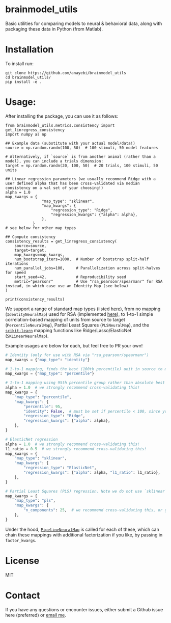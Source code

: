 # brainmodel_utils
Basic utilities for comparing models to neural & behavioral data, along with packaging these data in Python (from Matlab).

# Installation
To install run:
```
git clone https://github.com/anayebi/brainmodel_utils
cd brainmodel_utils/
pip install -e .
```

# Usage:
After installing the package, you can use it as follows:

```
from brainmodel_utils.metrics.consistency import get_linregress_consistency
import numpy as np

## Example data (substitute with your actual model/data!)
source = np.random.randn(100, 50)  # 100 stimuli, 50 model features

# Alternatively, if `source` is from another animal (rather than a model), you can include a trials dimension:
target = np.random.randn(20, 100, 50)  # 20 trials, 100 stimuli, 50 units

## Linear regression parameters (we usually recommend Ridge with a user defined alpha that has been cross-validated via median consistency on a val set of your choosing!)
alpha = 1.0
map_kwargs = {
                "map_type": "sklinear",
                "map_kwargs": {
                    "regression_type": "Ridge",
                    "regression_kwargs": {"alpha": alpha},
                },
            }
# see below for other map types

## Compute consistency
consistency_results = get_linregress_consistency(
    source=source,
    target=target,
    map_kwargs=map_kwargs,
    num_bootstrap_iters=1000,  # Number of bootstrap split-half iterations
    num_parallel_jobs=100,     # Parallelization across split-halves for speed
    start_seed=42,             # Reproducibility seed
    metric="pearsonr"          # Use "rsa_pearsonr/spearmanr" for RSA instead, in which case use an Identity Map (see below)
)

print(consistency_results)
```

We support a range of standard map types (listed [here](https://github.com/neuroagents-lab/brainmodel_utils/blob/main/brainmodel_utils/neural_mappers/__init__.py)), from no mapping (`IdentityNeuralMap`) used for RSA (implemented [here](https://github.com/neuroagents-lab/brainmodel_utils/blob/main/brainmodel_utils/metrics/utils.py#L86-L89)), to 1-to-1 simple correlation-based mapping of units from source to target (`PercentileNeuralMap`), Partial Least Squares (`PLSNeuralMap`), and the [`scikit-learn`](https://scikit-learn.org/) mapping functions like Ridge/Lasso/ElasticNet (`SKLinearNeuralMap`).

Example usages are below for each, but feel free to PR your own!

```python
# Identity (only for use with RSA via "rsa_pearsonr/spearmanr")
map_kwargs = {"map_type": "identity"}

# 1-to-1 mapping, finds the best (100th percentile) unit in source to match to each target unit, on train set
map_kwargs = {"map_type": "percentile"}

# 1-to-1 mapping using 95th percentile group rather than absolute best source unit
alpha = 1.0  # we strongly recommend cross-validating this!
map_kwargs = {
    "map_type": "percentile",
    "map_kwargs": {
        "percentile": 95,
        "identity": False,  # must be set if percentile < 100, since you can no longer use the identity transform
        "regression_type": "Ridge",
        "regression_kwargs": {"alpha": alpha},
    },
}

# ElasticNet regression
alpha = 1.0  # we strongly recommend cross-validating this!
l1_ratio = 0.5  # we strongly recommend cross-validating this!
map_kwargs = {
    "map_type": "sklinear",
    "map_kwargs": {
        "regression_type": "ElasticNet",
        "regression_kwargs": {"alpha": alpha, "l1_ratio": l1_ratio},
    },
}

# Partial Least Squares (PLS) regression. Note we do not use `sklinear` for this, since `scikit-learn` sets `scale=True` by default for PLS, which is **not** what we want for neural data (we want `scale=False`).
map_kwargs = {
    "map_type": "pls",
    "map_kwargs": {
        "n_components": 25,  # we recommend cross-validating this, or going as high as feasible; e.g., 100 components is good too!
    },
}
```

Under the hood, [`PipelineNeuralMap`](https://github.com/neuroagents-lab/brainmodel_utils/blob/main/brainmodel_utils/neural_mappers/pipeline_neural_map.py) is called for each of these, which can chain these mappings with additional factorization if you like, by passing in `factor_kwargs`.

# License
MIT

# Contact
If you have any questions or encounter issues, either submit a Github issue here (preferred) or [email me](https://anayebi.github.io/contact/).
